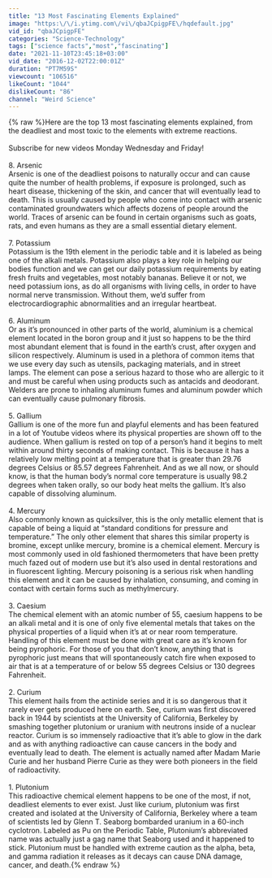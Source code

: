 ```yaml
---
title: "13 Most Fascinating Elements Explained"
image: "https:\/\/i.ytimg.com\/vi\/qbaJCpigpFE\/hqdefault.jpg"
vid_id: "qbaJCpigpFE"
categories: "Science-Technology"
tags: ["science facts","most","fascinating"]
date: "2021-11-10T23:45:18+03:00"
vid_date: "2016-12-02T22:00:01Z"
duration: "PT7M59S"
viewcount: "106516"
likeCount: "1044"
dislikeCount: "86"
channel: "Weird Science"
---
```

{% raw %}Here are the top 13 most fascinating elements explained, from the deadliest and most toxic to the elements with extreme reactions.<br /><br />Subscribe for new videos Monday Wednesday and Friday!<br /><br />8. Arsenic<br /> Arsenic is one of the deadliest poisons to naturally occur and can cause quite the number of health problems, if exposure is prolonged, such as heart disease, thickening of the skin, and cancer that will eventually lead to death. This is usually caused by people who come into contact with arsenic contaminated groundwaters which affects dozens of people around the world. Traces of arsenic can be found in certain organisms such as goats, rats, and even humans as they are a small essential dietary element. <br /><br />7. Potassium<br /> Potassium is the 19th element in the periodic table and it is labeled as being one of the alkali metals. Potassium also plays a key role in helping our bodies function and we can get our daily potassium requirements by eating fresh fruits and vegetables, most notably bananas. Believe it or not, we need potassium ions, as do all organisms with living cells, in order to have normal nerve transmission. Without them, we’d suffer from electrocardiographic abnormalities and an irregular heartbeat. <br /><br />6. Aluminum<br />Or as it’s pronounced in other parts of the world, aluminium is a chemical element located in the boron group and it just so happens to be the third most abundant element that is found in the earth’s crust, after oxygen and silicon respectively. Aluminum is used in a plethora of common items that we use every day such as utensils, packaging materials, and in street lamps. The element can pose a serious hazard to those who are allergic to it and must be careful when using products such as antacids and deodorant. Welders are prone to inhaling aluminum fumes and aluminum powder which can eventually cause pulmonary fibrosis.  <br /><br />5. Gallium<br />Gallium is one of the more fun and playful elements and has been featured in a lot of Youtube videos where its physical properties are shown off to the audience. When gallium is rested on top of a person’s hand it begins to melt within around thirty seconds of making contact. This is because it has a relatively low melting point at a temperature that is greater than 29.76 degrees Celsius or 85.57 degrees Fahrenheit. And as we all now, or should know, is that the human body’s normal core temperature is usually 98.2 degrees when taken orally, so our body heat melts the gallium. It’s also capable of dissolving aluminum.<br /><br />4. Mercury<br />Also commonly known as quicksilver, this is the only metallic element that is capable of being a liquid at “standard conditions for pressure and temperature.” The only other element that shares this similar property is bromine, except unlike mercury, bromine is a chemical element. Mercury is most commonly used in old fashioned thermometers that have been pretty much fazed out of modern use but it’s also used in dental restorations and in fluorescent lighting. Mercury poisoning is a serious risk when handling this element and it can be caused by inhalation, consuming, and coming in contact with certain forms such as methylmercury. <br /><br />3. Caesium<br /> The chemical element with an atomic number of 55, caesium happens to be an alkali metal and it is one of only five elemental metals that takes on the physical properties of a liquid when it’s at or near room temperature. Handling of this element must be done with great care as it’s known for being pyrophoric. For those of you that don’t know, anything that is pyrophoric just means that will spontaneously catch fire when exposed to air that is at a temperature of or below 55 degrees Celsius or 130 degrees Fahrenheit.    <br /><br />2. Curium<br />This element hails from the actinide series and it is so dangerous that it rarely ever gets produced here on earth. See, curium was first discovered back in 1944 by scientists at the University of California, Berkeley by smashing together plutonium or uranium with neutrons inside of a nuclear reactor. Curium is so immensely radioactive that it’s able to glow in the dark and as with anything radioactive can cause cancers in the body and eventually lead to death. The element is actually named after Madam Marie Curie and her husband Pierre Curie as they were both pioneers in the field of  radioactivity.   <br /><br />1. Plutonium<br />This radioactive chemical element happens to be one of the most, if not, deadliest elements to ever exist.  Just like curium, plutonium was first created and isolated at the University of California, Berkeley where a team of scientists led by Glenn T. Seaborg bombarded  uranium in a 60-inch cyclotron. Labeled as Pu on the Periodic Table, Plutonium’s abbreviated name was actually just a gag name that Seaborg used and it happened to stick. Plutonium must be handled with extreme caution as the alpha, beta, and gamma radiation it releases as it decays can cause DNA damage, cancer, and death.{% endraw %}
